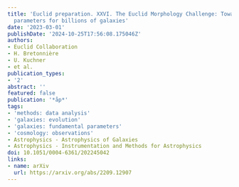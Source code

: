 ```yaml
---
title: 'Euclid preparation. XXVI. The Euclid Morphology Challenge: Towards structural
  parameters for billions of galaxies'
date: '2023-03-01'
publishDate: '2024-10-25T17:56:08.175046Z'
authors:
- Euclid Collaboration
- H. Bretonnière
- U. Kuchner
- et al.
publication_types:
- '2'
abstract: ''
featured: false
publication: '*åp*'
tags:
- 'methods: data analysis'
- 'galaxies: evolution'
- 'galaxies: fundamental parameters'
- 'cosmology: observations'
- Astrophysics - Astrophysics of Galaxies
- Astrophysics - Instrumentation and Methods for Astrophysics
doi: 10.1051/0004-6361/202245042
links:
- name: arXiv
  url: https://arxiv.org/abs/2209.12907
---
```

